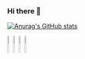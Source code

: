 ### Hi there 👋
[![Anurag's GitHub stats](https://github-readme-stats.vercel.app/api?username=lucamesquitaa)](https://github.com/anuraghazra/github-readme-stats)
<div style="display: inline-block">
<img width="10%" src="https://cdn.jsdelivr.net/gh/devicons/devicon/icons/csharp/csharp-original.svg" />
<img width="10%" src="https://cdn.jsdelivr.net/gh/devicons/devicon/icons/kotlin/kotlin-original-wordmark.svg" />
<img width="10%" src="https://cdn.jsdelivr.net/gh/devicons/devicon/icons/java/java-original.svg" />  
<img width="10%" src="https://cdn.jsdelivr.net/gh/devicons/devicon/icons/react/react-original.svg" />
</div>
